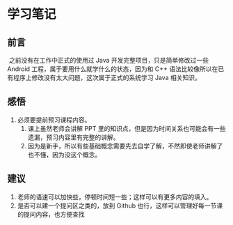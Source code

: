 # 学习笔记

## 前言

​	之前没有在工作中正式的使用过 Java 开发完整项目，只是简单修改过一些 Android 工程，属于要用什么就学什么的状态，因为和 C++ 语法比较像所以在已有程序上修改没有太大问题，这次属于正式的系统学习 Java 相关知识。

## 感悟

1. 必须要提前预习课程内容。
   1. 课上虽然老师会讲解 PPT 里的知识点，但是因为时间关系也可能会有一些遗漏，预习内容里有完整的讲解。
   2. 因为是新手，所以有些基础概念需要先去自学了解，不然即使老师讲解了也不懂，因为没这个概念。

## 建议

1. 老师的语速可以加快些，停顿时间短一些；这样可以有更多内容的填入。
2. 是否可以建一个提问区之类的，放到 Github 也行，这样可以管理好每一节课的提问内容，也方便查找

